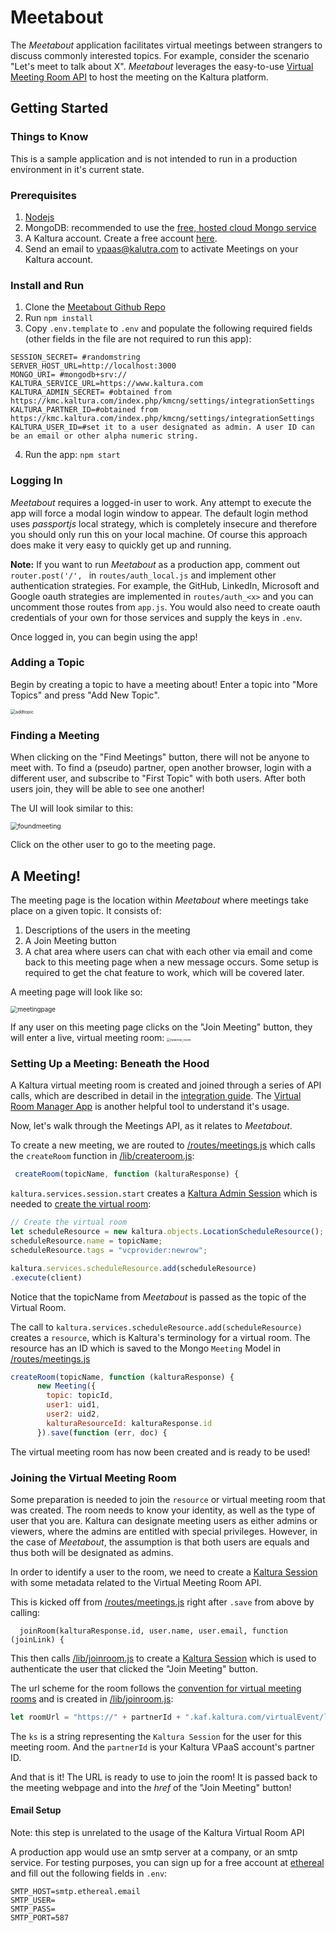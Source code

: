 # Meetabout

The *Meetabout* application facilitates virtual meetings between strangers to discuss commonly interested topics. For example, consider the scenario "Let's meet to talk about X". *Meetabout* leverages the easy-to-use [Virtual Meeting Room API](https://github.com/kaltura-vpaas/virtual-meeting-rooms) to host the meeting on the Kaltura platform.

## Getting Started

### Things to Know

This is a sample application and is not intended to run in a production environment in it's current state.

### Prerequisites

1. [Nodejs](https://nodejs.org/en/) 
2. MongoDB: recommended to use the [free, hosted cloud Mongo service](https://www.mongodb.com/)
3. A Kaltura account. Create a free account [here](https://corp.kaltura.com/video-paas/registration/).
4. Send an email to <vpaas@kalutra.com> to activate Meetings on your Kaltura account.

### Install and Run

1. Clone the [Meetabout Github Repo](https://github.com/kaltura-vpaas/meetabout) 
2. Run `npm install`
3. Copy `.env.template` to `.env` and populate the following required fields (other fields in the file are not required to run this app):

```
SESSION_SECRET= #randomstring
SERVER_HOST_URL=http://localhost:3000
MONGO_URI= #mongodb+srv://
KALTURA_SERVICE_URL=https://www.kaltura.com
KALTURA_ADMIN_SECRET= #obtained from https://kmc.kaltura.com/index.php/kmcng/settings/integrationSettings
KALTURA_PARTNER_ID=#obtained from https://kmc.kaltura.com/index.php/kmcng/settings/integrationSettings
KALTURA_USER_ID=#set it to a user designated as admin. A user ID can be an email or other alpha numeric string.
```

4. Run the app: `npm start`

### Logging In

*Meetabout* requires a logged-in user to work. Any attempt to execute the app will force a modal login window to appear. The default login method uses *passportjs* local strategy, which is completely insecure and therefore you should only run this on your local machine. Of course this approach does make it very easy to quickly get up and running.

**Note:** If you want to run *Meetabout* as a production app, comment out `router.post('/', ` in `routes/auth_local.js` and implement other authentication strategies. For example, the GitHub, LinkedIn, Microsoft and Google oauth strategies are implemented in `routes/auth_<x>` and you can uncomment those routes from `app.js`. You would also need to create oauth credentials of your own for those services and supply the keys in `.env`.

Once logged in, you can begin using the app!

### Adding a Topic

Begin by creating a topic to have a meeting about! Enter a topic into "More Topics" and press "Add New Topic".

<img src="readme_images/addtopic.png" alt="addtopic" style="zoom:50%;" />

### Finding a Meeting

 When clicking on the "Find Meetings" button, there will not be anyone to meet with. To find a (pseudo) partner, open another browser, login with a different user, and subscribe to "First Topic" with both users. After both users join, they will be able to see one another!

The UI will look similar to this:

<img src="readme_images/foundmeeting.png" alt="foundmeeting" style="zoom:75%;" />

Click on the other user to go to the meeting page.

## A Meeting!

The meeting page is the location within *Meetabout* where meetings take place on a given topic. It consists of:

1. Descriptions of the users in the meeting
2. A Join Meeting button
3. A chat area where users can chat with each other via email and come back to this meeting page when a new message occurs.  Some setup is required to get the chat feature to work, which will be covered later.

A meeting page will look like so:

<img src="readme_images/meetingpage.png" alt="meetingpage" style="zoom:70%;" />

If any user on this meeting page clicks on the "Join Meeting" button, they will enter a live, virtual meeting room:
<img src="readme_images/newrow_room.png" alt="newrow_room" style="zoom:35%;" />

### Setting Up a Meeting: Beneath the Hood

A Kaltura virtual meeting room is created and joined through a series of API calls, which are described in detail in the [integration guide](https://github.com/kaltura-vpaas/virtual-meeting-rooms). The [Virtual Room Manager App](https://github.com/kaltura-vpaas/liveroom_manager) is another helpful tool to understand it's usage.

Now, let's walk through the Meetings API, as it relates to *Meetabout*.

To create a new meeting, we are routed to [/routes/meetings.js](https://github.com/kaltura-vpaas/meetabout/blob/master/routes/meetings.js) which calls the `createRoom` function in [/lib/createroom.js](https://github.com/kaltura-vpaas/meetabout/blob/master/lib/createroom.js):

```javascript
 createRoom(topicName, function (kalturaResponse) {
```

`kaltura.services.session.start` creates a [Kaltura Admin Session](https://github.com/kaltura-vpaas/virtual-meeting-rooms#creating-an-admin-session) which is needed to [create the virtual room](https://github.com/kaltura-vpaas/virtual-meeting-rooms#creating-a-resource):

```javascript
// Create the virtual room
let scheduleResource = new kaltura.objects.LocationScheduleResource();
scheduleResource.name = topicName;
scheduleResource.tags = "vcprovider:newrow";

kaltura.services.scheduleResource.add(scheduleResource)
.execute(client)
```

Notice that the topicName from *Meetabout* is passed as the topic of the Virtual Room.

The call to `kaltura.services.scheduleResource.add(scheduleResource)` creates a `resource`, which is Kaltura's terminology for a virtual room. The resource has an ID which is saved to the Mongo `Meeting` Model in [/routes/meetings.js](https://github.com/kaltura-vpaas/meetabout/blob/master/routes/meetings.js)

```javascript
createRoom(topicName, function (kalturaResponse) {
      new Meeting({
        topic: topicId,
        user1: uid1,
        user2: uid2,
        kalturaResourceId: kalturaResponse.id
      }).save(function (err, doc) {
```

The virtual meeting room has now been created and is ready to be used!

### Joining the Virtual Meeting Room

Some preparation is needed to join the `resource` or virtual meeting room that was created. The room needs to know your identity, as well as the type of user that you are. Kaltura can designate meeting users as either admins or viewers, where the admins are entitled with special privileges. However, in the case of *Meetabout*, the assumption is that both users are equals and thus both will be designated as admins.

In order to identify a user to the room, we need to create a [Kaltura Session](https://github.com/kaltura-vpaas/virtual-meeting-rooms#creating-a-kaltura-session) with some metadata related to the Virtual Meeting Room API.

This is kicked off from [/routes/meetings.js](https://github.com/kaltura-vpaas/meetabout/blob/master/routes/meetings.js) right after `.save` from above by calling:

`  joinRoom(kalturaResponse.id, user.name, user.email, function (joinLink) {`

This then calls [/lib/joinroom.js](/lib/joinroom.js) to create a [Kaltura Session](https://github.com/kaltura-vpaas/virtual-meeting-rooms#creating-a-kaltura-session) which is used to authenticate the user that clicked the "Join Meeting" button.

The url scheme for the room follows the [convention for virtual meeting rooms](https://github.com/kaltura-vpaas/virtual-meeting-rooms#creating-the-virtual-meeting-room-url) and is created in [/lib/joinroom.js](/lib/joinroom.js):

```javascript
let roomUrl = "https://" + partnerId + ".kaf.kaltura.com/virtualEvent/launch?ks=" + result;
```

The `ks` is a string representing the `Kaltura Session` for the user for this meeting room. And the `partnerId` is your Kaltura VPaaS account's partner ID. 

And that is it! The URL is ready to use to join the room! It is passed back to the meeting webpage and into the *href* of the "Join Meeting" button!

#### Email Setup

Note: this step is unrelated to the usage of the Kaltura Virtual Room API

A production app would use an smtp server at a company, or an smtp service. For testing purposes, you can sign up for a free account at [ethereal](https://ethereal.email/) and fill out the following fields in `.env`:

```
SMTP_HOST=smtp.ethereal.email
SMTP_USER=
SMTP_PASS=
SMTP_PORT=587
```

